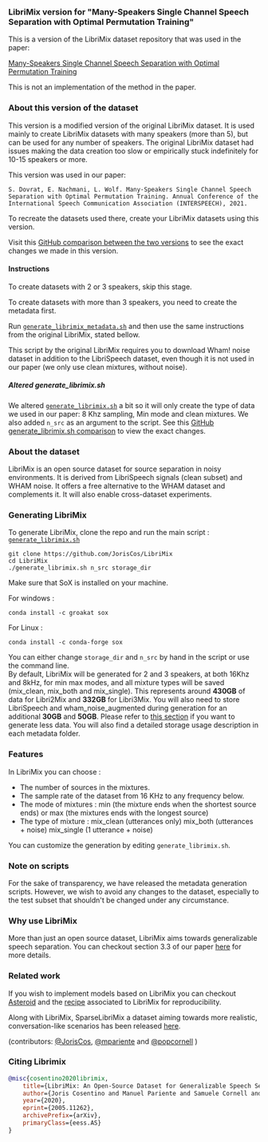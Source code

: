 ### LibriMix version for "Many-Speakers Single Channel Speech Separation with Optimal Permutation Training"
This is a version of the LibriMix dataset repository that was used in the paper:

[Many-Speakers Single Channel Speech Separation with Optimal Permutation Training](https://arxiv.org/abs/2104.08955)

This is not an implementation of the method in the paper.

### About this version of the dataset
This version is a modified version of the original LibriMix dataset. 
It is used mainly to create LibriMix datasets with many speakers (more than 5), but can be used for any number of speakers.
The original LibriMix dataset had issues making the data creation too slow or empirically stuck indefinitely for 10-15 speakers or more. 

This version was used in our paper:

```
S. Dovrat, E. Nachmani, L. Wolf. Many-Speakers Single Channel Speech Separation with Optimal Permutation Training. Annual Conference of the International Speech Communication Association (INTERSPEECH), 2021.
```

To recreate the datasets used there, create your LibriMix datasets using this version.

Visit this 
[GitHub comparison between the two versions](https://github.com/JorisCos/LibriMix/compare/master...ShakedDovrat:master)
to see the exact changes we made in this version.

#### Instructions
To create datasets with 2 or 3 speakers, skip this stage.

To create datasets with more than 3 speakers, you need to create the metadata first.

Run
[`generate_librimix_metadata.sh`](./generate_librimix_metadata.sh) 
and then use the same instructions from the original LibriMix, stated bellow.

This script by the original LibriMix requires you to download Wham! noise dataset in addition to the LibriSpeech dataset, 
even though it is not used in our paper (we only use clean mixtures, without noise).

##### Altered generate_librimix.sh
We altered 
[`generate_librimix.sh`](./generate_librimix.sh)
a bit so it will only create the type of data we used in our paper:
8 Khz sampling, Min mode and clean mixtures. 
We also added `n_src` as an argument to the script.
See this [GitHub generate_librimix.sh comparison](https://github.com/JorisCos/LibriMix/compare/master...ShakedDovrat:master#diff-63659ddd8e646af67a84cb673856273e14852c030e9e34aaf500da71e7a80f2f)
to view the exact changes.

### About the dataset
LibriMix is an open source dataset for source separation in noisy 
environments. It is derived from LibriSpeech signals (clean subset) 
and WHAM noise. It offers a free alternative to the WHAM dataset 
and complements it. It will also enable cross-dataset experiments.

### Generating LibriMix
To generate LibriMix, clone the repo and run the main script : 
[`generate_librimix.sh`](./generate_librimix.sh)

```
git clone https://github.com/JorisCos/LibriMix
cd LibriMix 
./generate_librimix.sh n_src storage_dir
```

Make sure that SoX is installed on your machine.

For windows :
```
conda install -c groakat sox
```

For Linux :
```
conda install -c conda-forge sox
```

You can either change `storage_dir` and `n_src` by hand in 
the script or use the command line.  
By default, LibriMix will be generated for 2 and 3 speakers,
at both 16Khz and 8kHz, 
for min max modes, and all mixture types will be saved (mix_clean, 
mix_both and mix_single). This represents around **430GB** 
of data for Libri2Mix and **332GB** for Libri3Mix. 
You will also need to store LibriSpeech and wham_noise_augmented during
generation for an additional **30GB** and **50GB**.
Please refer to 
[this section](#Features) if you want to generate less data.
You will also find a detailed storage usage description in each metadata folder.


### Features
In LibriMix you can choose :
* The number of sources in the mixtures.
* The sample rate  of the dataset from 16 KHz to any frequency below. 
* The mode of mixtures : min (the mixture ends when the shortest source
 ends) or max (the mixtures ends with the longest source)
 * The type of mixture : mix_clean (utterances only) mix_both (utterances + noise) mix_single (1 utterance + noise)

You can customize the generation by editing ``` generate_librimix.sh ```.
 
### Note on scripts
For the sake of transparency, we have released the metadata generation 
scripts. However, we wish to avoid any changes to the dataset, 
especially to the test subset that shouldn't be changed under any 
circumstance.

### Why use LibriMix
More than just an open source dataset, LibriMix aims towards generalizable speech separation.
You can checkout section 3.3 of our paper [here](https://arxiv.org/pdf/2005.11262.pdf) for more details.

### Related work
If you wish to implement models based on LibriMix you can checkout 
[Asteroid](https://github.com/mpariente/asteroid) and the 
[recipe](https://github.com/mpariente/asteroid/tree/master/egs/librimix/ConvTasNet)
associated to LibriMix for reproducibility.

Along with LibriMix, SparseLibriMix a dataset aiming towards more realistic, conversation-like scenarios
has been released [here](https://github.com/popcornell/SparseLibriMix).

(contributors: [@JorisCos](https://github.com/JorisCos), [@mpariente](https://github.com/mpariente) and [@popcornell](https://github.com/popcornell) )

### Citing Librimix 

```BibTex
@misc{cosentino2020librimix,
    title={LibriMix: An Open-Source Dataset for Generalizable Speech Separation},
    author={Joris Cosentino and Manuel Pariente and Samuele Cornell and Antoine Deleforge and Emmanuel Vincent},
    year={2020},
    eprint={2005.11262},
    archivePrefix={arXiv},
    primaryClass={eess.AS}
}
```
